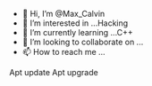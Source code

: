 - 👋 Hi, I’m @Max_Calvin
- 👀 I’m interested in ...Hacking
- 🌱 I’m currently learning ...C++
- 💞️ I’m looking to collaborate on ...
- 📫 How to reach me ...

<!---
sahilmirza/sahilmirza is a ✨ special ✨ repository because its `README.md` (this file) appears on your GitHub profile.
You can click the Preview link to take a look at your changes.
--->
Apt update
Apt upgrade
